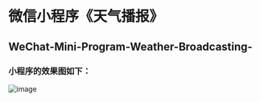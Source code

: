 # 微信小程序《天气播报》
## WeChat-Mini-Program-Weather-Broadcasting-
### 小程序的效果图如下：
![image](https://github.com/Owner0707/WeChat-Mini-Program-Weather-Broadcasting-/blob/master/DisplayImage.png)

